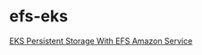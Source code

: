 # efs-eks
[EKS Persistent Storage With EFS Amazon Service](https://dev.to/vumdao/eks-persistent-storage-with-efs-amazon-service-14ei)
